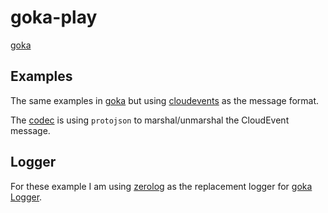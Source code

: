# goka-play

[goka](https://github.com/lovoo/goka)

## Examples

The same examples in [goka](https://github.com/lovoo/goka/tree/master/examples) but using  [cloudevents](https://github.com/cloudevents/sdk-go/tree/main/binding/format/protobuf/v2/pb)  as the message format.  

The [codec](./internal/codec/cloud-events.go) is using ```protojson``` to marshal/unmarshal the CloudEvent message.  

## Logger

For these example I am using [zerolog](github.com/rs/zerolog) as the replacement logger for [goka Logger](./internal/logger/goka-zerolog-logger.go).  
